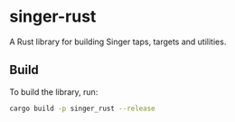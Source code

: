 # singer-rust

A Rust library for building Singer taps, targets and utilities.

## Build

To build the library, run:

```bash
cargo build -p singer_rust --release
```
